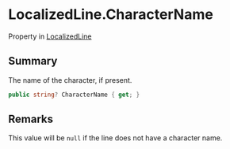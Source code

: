 # LocalizedLine.CharacterName

Property in [LocalizedLine](/docs/api/csharp/yarn.unity.localizedline.md)

## Summary


The name of the character, if present.


```csharp
public string? CharacterName { get; }
```

## Remarks


This value will be  <code>null</code>  if the line does not have
a character name.


